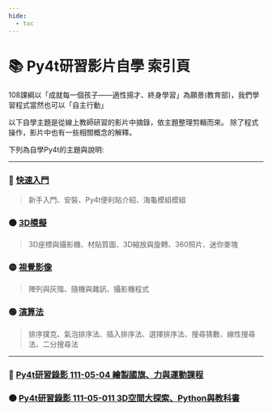 ```yaml
---
hide:
  - toc
---
```


# 📚 Py4t研習影片自學 索引頁

108課綱以「成就每一個孩子——適性揚才、終身學習」為願景(教育部)，我們學習程式當然也可以「自主行動」

以下自學主題是從線上教師研習的影片中摘錄，依主題整理剪輯而來。
除了程式操作，影片中也有一些相關概念的解釋。

下列為自學Py4t的主題與說明:

-------------------------------

### 🔴 [快速入門](quick_start.md)

> 新手入門、安裝、Py4t便利貼介紹、海龜模組模組

### 🟠 [3D模擬](tutorial_3d.md) 

> 3D座標與攝影機、材貼質圖、3D縮放與旋轉、360照片、迷你麥塊

### 🟡 [視覺影像](tutorial_cv.md) 

> 陣列與灰階、隨機與雜訊、攝影機程式

### 🟢 [演算法](tutorial_algorithm.md) 

> 排序撲克、氣泡排序法、插入排序法、選擇排序法、搜尋猜數、線性搜尋法、二分搜尋法

-------------------------------

### 🔴 [Py4t研習錄影 111-05-04 繪製國旗、力與運動課程](workshop1110504.md) 

### 🟠 [Py4t研習錄影 111-05-011 3D空間大探索、Python與教科書](workshop1110511.md)